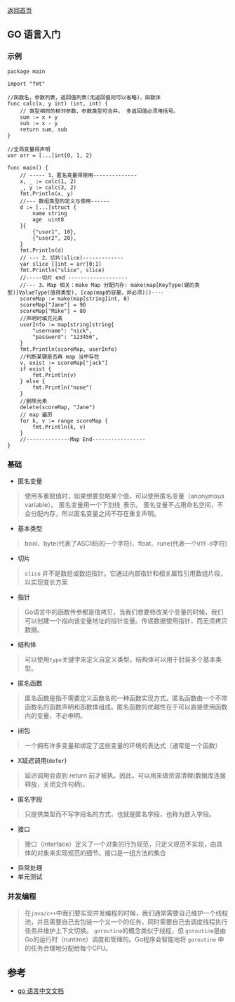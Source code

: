 <p> <a href="../README.md">返回首页</a></p>

## GO 语言入门
### 示例
```golang
package main

import "fmt"

//函数名，参数列表，返回值列表(无返回值则可以省略)，函数体
func calc(x, y int) (int, int) {
	// 类型相同的相邻参数，参数类型可合并。 多返回值必须用括号。
	sum := x + y
	sub := x - y
	return sum, sub
}

//全局变量得声明
var arr = [...]int{0, 1, 2}

func main() {
	// ----- 1、匿名变量得使用--------------
	x, _ := calc(1, 2)
	_, y := calc(3, 2)
	fmt.Println(x, y)
	//--- 数组类型的定义与使用------
	d := [...]struct {
		name string
		age  uint8
	}{
		{"user1", 10},
		{"user2", 20},
	}
	fmt.Println(d)
	// --- 2、切片(slice)-------------
	var slice []int = arr[0:1]
	fmt.Println("slice", slice)
	//-----切片 end -------------------
	//--- 3、Map 相关：make Map 分配内存: make(map[KeyType(键的类型)]ValueType(值得类型), [cap(map的容量，非必须)])----
	scoreMap := make(map[string]int, 8)
	scoreMap["Jane"] = 90
	scoreMap["Mike"] = 80
	//声明时填充元素
	userInfo := map[string]string{
		"username": "nick",
		"password": "123456",
	}
	fmt.Println(scoreMap, userInfo)
	//判断某键是否再 map 当中存在
	v, exist := scoreMap["jack"]
	if exist {
		fmt.Println(v)
	} else {
		fmt.Println("none")
	}
	//删除元素
	delete(scoreMap, "Jane")
	// map 遍历
	for k, v := range scoreMap {
		fmt.Println(k, v)
	}
	//--------------Map End-----------------
}

```
### 基础
- 匿名变量
> 使用多重赋值时，如果想要忽略某个值，可以使用匿名变量（anonymous variable）。 匿名变量用一个下划线`_`表示。
匿名变量不占用命名空间，不会分配内存，所以匿名变量之间不存在重复声明。
- 基本类型
> bool、byte(代表了ASCII码的一个字符)、float、rune(代表一个`UTF-8`字符)
- 切片
> `slice` 并不是数组或数组指针。它通过内部指针和相关属性引用数组片段，以实现变长方案
- 指针
> Go语言中的函数传参都是值拷贝，当我们想要修改某个变量的时候，我们可以创建一个指向该变量地址的指针变量。传递数据使用指针，而无须拷贝数据。
- 结构体
> 可以使用`type`关键字来定义自定义类型。结构体可以用于封装多个基本类型。
- 匿名函数
> 匿名函数是指不需要定义函数名的一种函数实现方式。匿名函数由一个不带函数名的函数声明和函数体组成。匿名函数的优越性在于可以直接使用函数内的变量，不必申明。
- 闭包
> 一个拥有许多变量和绑定了这些变量的环境的表达式（通常是一个函数）
- X延迟调用(`defer`)
> 延迟调用会直到 return 前才被执。因此，可以用来做资源清理(数据库连接释放，关闭文件句柄)。
- 匿名字段
> 只提供类型而不写字段名的方式，也就是匿名字段，也称为嵌入字段。
- 接口
> 接口（interface）定义了一个对象的行为规范，只定义规范不实现，由具体的对象来实现规范的细节。接口是一组方法的集合
- 异常处理
- 单元测试
### 并发编程
> 在`java/c++`中我们要实现并发编程的时候，我们通常需要自己维护一个线程池，并且需要自己去包装一个又一个的任务，同时需要自己去调度线程执行任务并维护上下文切换。
`goroutine`的概念类似于线程，但 `goroutine`是由Go的运行时（runtime）调度和管理的。Go程序会智能地将 `goroutine` 中的任务合理地分配给每个CPU。


## 参考
- [go 语言中文文档](https://www.topgoer.cn/docs/golang/chapter03-6)